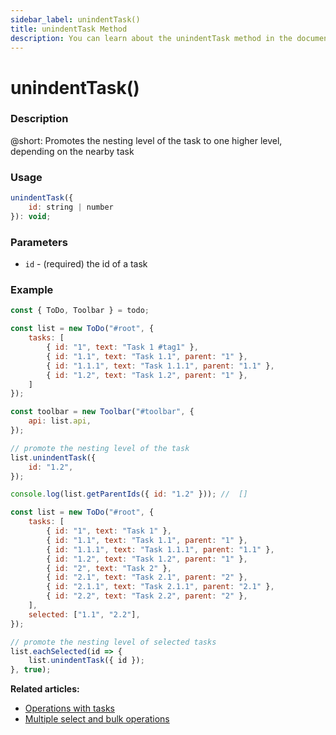 ```yaml
---
sidebar_label: unindentTask()
title: unindentTask Method
description: You can learn about the unindentTask method in the documentation of the DHTMLX JavaScript To Do List library. Browse developer guides and API reference, try out code examples and live demos, and download a free 30-day evaluation version of DHTMLX To Do List.
---
```


# unindentTask()

### Description

@short: Promotes the nesting level of the task to one higher level, depending on the nearby task

### Usage

~~~js
unindentTask({
    id: string | number
}): void;
~~~

### Parameters

- `id` - (required) the id of a task

### Example

~~~js {17-19,21} title="Example 1. Promoting the nesting level of one task"
const { ToDo, Toolbar } = todo;

const list = new ToDo("#root", {
	tasks: [
        { id: "1", text: "Task 1 #tag1" },
		{ id: "1.1", text: "Task 1.1", parent: "1" },
        { id: "1.1.1", text: "Task 1.1.1", parent: "1.1" },
		{ id: "1.2", text: "Task 1.2", parent: "1" },
    ]
});

const toolbar = new Toolbar("#toolbar", {
	api: list.api,
});

// promote the nesting level of the task
list.unindentTask({ 
    id: "1.2",
});

console.log(list.getParentIds({ id: "1.2" })); //  []
~~~

~~~js title="Example 2. Promoting the nesting level of multiple tasks"
const list = new ToDo("#root", {
	tasks: [
        { id: "1", text: "Task 1" },
		{ id: "1.1", text: "Task 1.1", parent: "1" },
        { id: "1.1.1", text: "Task 1.1.1", parent: "1.1" },
		{ id: "1.2", text: "Task 1.2", parent: "1" },
        { id: "2", text: "Task 2" },
		{ id: "2.1", text: "Task 2.1", parent: "2" },
        { id: "2.1.1", text: "Task 2.1.1", parent: "2.1" },
		{ id: "2.2", text: "Task 2.2", parent: "2" },
    ],
    selected: ["1.1", "2.2"],
});

// promote the nesting level of selected tasks
list.eachSelected(id => {
    list.unindentTask({ id });
}, true);
~~~

**Related articles:**
- [Operations with tasks](guides/task_operations.md#selectingunselecting-a-task)
- [Multiple select and bulk operations](guides/multiselection.md)